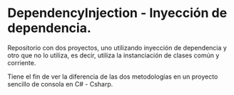# DependencyInjection - Inyección de dependencia.

Repositorio con dos proyectos, uno utilizando inyección de dependencia y otro que no lo utiliza, es decir, utiliza la instanciación de clases común y corriente.

Tiene el fin de ver la diferencia de las dos metodologías en un proyecto sencillo de consola en C# - Csharp.
